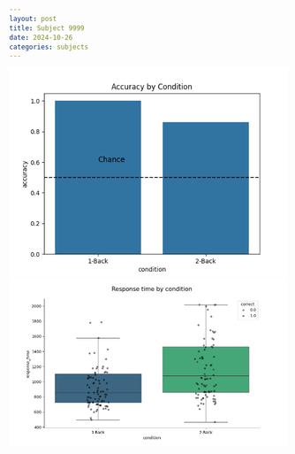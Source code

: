```yaml
---
layout: post
title: Subject 9999
date: 2024-10-26
categories: subjects
---
```


![](data/9999/run-16/9999_ATS_acc.png)
![](data/9999/run-16/9999_ATS_rt.png)
